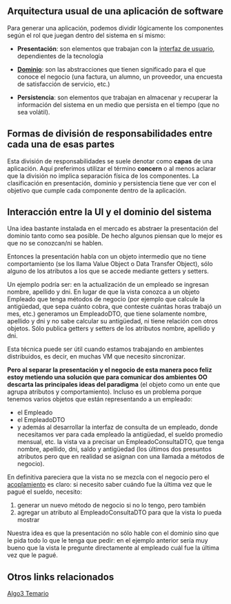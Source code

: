 Arquitectura usual de una aplicación de software
------------------------------------------------

Para generar una aplicación, podemos dividir lógicamente los componentes según el rol que juegan dentro del sistema en sí mismo:

-   **Presentación**: son elementos que trabajan con la [interfaz de usuario](definiciones-iniciales-de-ui--que-es-una-interfaz-de-usuario-.md), dependientes de la tecnología

<!-- -->

-   **[Dominio](definiciones-iniciales-de-ui--que-es-el-modelo-de-dominio-.md)**: son las abstracciones que tienen significado para el que conoce el negocio (una factura, un alumno, un proveedor, una encuesta de satisfacción de servicio, etc.)

<!-- -->

-   **Persistencia**: son elementos que trabajan en almacenar y recuperar la información del sistema en un medio que persista en el tiempo (que no sea volátil).

Formas de división de responsabilidades entre cada una de esas partes
---------------------------------------------------------------------

Esta división de responsabilidades se suele denotar como **capas** de una aplicación. Aquí preferimos utilizar el término **concern** o al menos aclarar que la división no implica separación física de los componentes. La clasificación en presentación, dominio y persistencia tiene que ver con el objetivo que cumple cada componente dentro de la aplicación.

Interacción entre la UI y el dominio del sistema
------------------------------------------------

Una idea bastante instalada en el mercado es abstraer la presentación del dominio tanto como sea posible. De hecho algunos piensan que lo mejor es que no se conozcan/ni se hablen.

Entonces la presentación habla con un objeto intermedio que no tiene comportamiento (se los llama Value Object o Data Transfer Object), sólo alguno de los atributos a los que se accede mediante getters y setters.

Un ejemplo podría ser: en la actualización de un empleado se ingresan nombre, apellido y dni. En lugar de que la vista conozca a un objeto Empleado que tenga métodos de negocio (por ejemplo que calcule la antigüedad, que sepa cuánto cobra, que conteste cuántas horas trabajó un mes, etc.) generamos un EmpleadoDTO, que tiene solamente nombre, apellido y dni y no sabe calcular su antigüedad, ni tiene relación con otros objetos. Sólo publica getters y setters de los atributos nombre, apellido y dni.

Esta técnica puede ser útil cuando estamos trabajando en ambientes distribuidos, es decir, en muchas VM que necesito sincronizar.

**Pero al separar la presentación y el negocio de esta manera poco feliz estoy metiendo una solución que para comunicar dos ambientes OO descarta las principales ideas del paradigma** (el objeto como un ente que agrupa atributos y comportamiento). Incluso es un problema porque tenemos varios objetos que están representando a un empleado:

-   el Empleado
-   el EmpleadoDTO
-   y además al desarrollar la interfaz de consulta de un empleado, donde necesitamos ver para cada empleado la antigüedad, el sueldo promedio mensual, etc. la vista va a precisar un EmpleadoConsultaDTO, que tenga nombre, apellido, dni, saldo y antigüedad (los últimos dos presuntos atributos pero que en realidad se asignan con una llamada a métodos de negocio).

En definitiva pareciera que la vista no se mezcla con el negocio pero el [acoplamiento](conceptos-basicos-del-diseno-acoplamiento.md) es claro: si necesito saber cuándo fue la última vez que le pagué el sueldo, necesito:

1.  generar un nuevo método de negocio si no lo tengo, pero también
2.  agregar un atributo al EmpleadoConsultaDTO para que la vista lo pueda mostrar

Nuestra idea es que la presentación no sólo hable con el dominio sino que le pida todo lo que le tenga que pedir: en el ejemplo anterior sería muy bueno que la vista le pregunte directamente al empleado cuál fue la última vez que le pagué.

Otros links relacionados
------------------------

[Algo3 Temario](algo3-temario.md)
